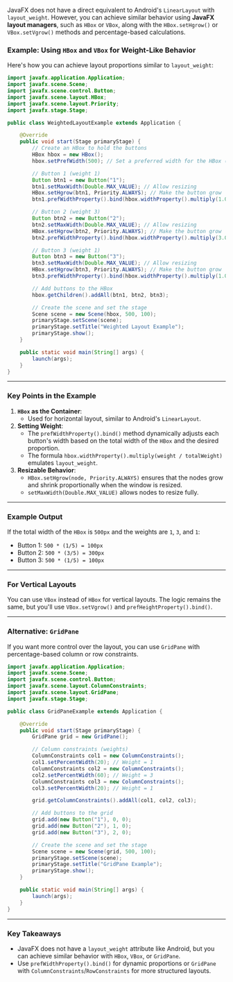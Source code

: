 

JavaFX does not have a direct equivalent to Android's `LinearLayout` with `layout_weight`. However, you can achieve similar behavior using **JavaFX layout managers**, such as `HBox` or `VBox`, along with the `HBox.setHgrow()` or `VBox.setVgrow()` methods and percentage-based calculations.

### Example: Using `HBox` and `VBox` for Weight-Like Behavior

Here's how you can achieve layout proportions similar to `layout_weight`:

```java
import javafx.application.Application;
import javafx.scene.Scene;
import javafx.scene.control.Button;
import javafx.scene.layout.HBox;
import javafx.scene.layout.Priority;
import javafx.stage.Stage;

public class WeightedLayoutExample extends Application {

    @Override
    public void start(Stage primaryStage) {
        // Create an HBox to hold the buttons
        HBox hbox = new HBox();
        hbox.setPrefWidth(500); // Set a preferred width for the HBox (like weightSum)

        // Button 1 (weight 1)
        Button btn1 = new Button("1");
        btn1.setMaxWidth(Double.MAX_VALUE); // Allow resizing
        HBox.setHgrow(btn1, Priority.ALWAYS); // Make the button grow
        btn1.prefWidthProperty().bind(hbox.widthProperty().multiply(1.0 / 5)); // Weight = 1

        // Button 2 (weight 3)
        Button btn2 = new Button("2");
        btn2.setMaxWidth(Double.MAX_VALUE); // Allow resizing
        HBox.setHgrow(btn2, Priority.ALWAYS); // Make the button grow
        btn2.prefWidthProperty().bind(hbox.widthProperty().multiply(3.0 / 5)); // Weight = 3

        // Button 3 (weight 1)
        Button btn3 = new Button("3");
        btn3.setMaxWidth(Double.MAX_VALUE); // Allow resizing
        HBox.setHgrow(btn3, Priority.ALWAYS); // Make the button grow
        btn3.prefWidthProperty().bind(hbox.widthProperty().multiply(1.0 / 5)); // Weight = 1

        // Add buttons to the HBox
        hbox.getChildren().addAll(btn1, btn2, btn3);

        // Create the scene and set the stage
        Scene scene = new Scene(hbox, 500, 100);
        primaryStage.setScene(scene);
        primaryStage.setTitle("Weighted Layout Example");
        primaryStage.show();
    }

    public static void main(String[] args) {
        launch(args);
    }
}

```

---

### Key Points in the Example

1. **`HBox` as the Container**:
    - Used for horizontal layout, similar to Android's `LinearLayout`.
2. **Setting Weight**:
    - The `prefWidthProperty().bind()` method dynamically adjusts each button's width based on the total width of the `HBox` and the desired proportion.
    - The formula `hbox.widthProperty().multiply(weight / totalWeight)` emulates `layout_weight`.
3. **Resizable Behavior**:
    - `HBox.setHgrow(node, Priority.ALWAYS)` ensures that the nodes grow and shrink proportionally when the window is resized.
    - `setMaxWidth(Double.MAX_VALUE)` allows nodes to resize fully.

---

### Example Output

If the total width of the `HBox` is `500px` and the weights are `1`, `3`, and `1`:

- Button 1: `500 * (1/5) = 100px`
- Button 2: `500 * (3/5) = 300px`
- Button 3: `500 * (1/5) = 100px`

---

### For Vertical Layouts

You can use `VBox` instead of `HBox` for vertical layouts. The logic remains the same, but you'll use `VBox.setVgrow()` and `prefHeightProperty().bind()`.

---

### Alternative: `GridPane`

If you want more control over the layout, you can use `GridPane` with percentage-based column or row constraints.

```java
import javafx.application.Application;
import javafx.scene.Scene;
import javafx.scene.control.Button;
import javafx.scene.layout.ColumnConstraints;
import javafx.scene.layout.GridPane;
import javafx.stage.Stage;

public class GridPaneExample extends Application {

    @Override
    public void start(Stage primaryStage) {
        GridPane grid = new GridPane();

        // Column constraints (weights)
        ColumnConstraints col1 = new ColumnConstraints();
        col1.setPercentWidth(20); // Weight = 1
        ColumnConstraints col2 = new ColumnConstraints();
        col2.setPercentWidth(60); // Weight = 3
        ColumnConstraints col3 = new ColumnConstraints();
        col3.setPercentWidth(20); // Weight = 1

        grid.getColumnConstraints().addAll(col1, col2, col3);

        // Add buttons to the grid
        grid.add(new Button("1"), 0, 0);
        grid.add(new Button("2"), 1, 0);
        grid.add(new Button("3"), 2, 0);

        // Create the scene and set the stage
        Scene scene = new Scene(grid, 500, 100);
        primaryStage.setScene(scene);
        primaryStage.setTitle("GridPane Example");
        primaryStage.show();
    }

    public static void main(String[] args) {
        launch(args);
    }
}

```

---

### Key Takeaways

- JavaFX does not have a `layout_weight` attribute like Android, but you can achieve similar behavior with `HBox`, `VBox`, or `GridPane`.
- Use `prefWidthProperty().bind()` for dynamic proportions or `GridPane` with `ColumnConstraints`/`RowConstraints` for more structured layouts.